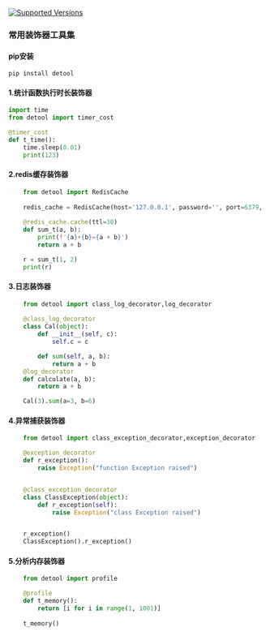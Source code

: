 [![Supported Versions](https://img.shields.io/pypi/pyversions/leek.svg)](https://pypi.org/project/leek)
### 常用装饰器工具集
                  
#### pip安装
```shell
pip install detool
```

#### 1.统计函数执行时长装饰器
```python
import time
from detool import timer_cost

@timer_cost
def t_time():
    time.sleep(0.01)
    print(123)
```

#### 2.redis缓存装饰器
```python
    from detool import RedisCache
    
    redis_cache = RedisCache(host='127.0.0.1', password='', port=6379, db=0)
    
    @redis_cache.cache(ttl=30)
    def sum_t(a, b):
        print(f'{a}+{b}={a + b}')
        return a + b

    r = sum_t(1, 2)
    print(r)
```
#### 3.日志装饰器
```python
    from detool import class_log_decorator,log_decorator
    
    @class_log_decorator
    class Cal(object):
        def __init__(self, c):
            self.c = c

        def sum(self, a, b):
            return a + b
    @log_decorator
    def calculate(a, b):
        return a + b

    Cal(3).sum(a=3, b=6)
```

#### 4.异常捕获装饰器
```python
    from detool import class_exception_decorator,exception_decorator

    @exception_decorator
    def r_exception():
        raise Exception("function Exception raised")


    @class_exception_decorator
    class ClassException(object):
        def r_exception(self):
            raise Exception("class Exception raised")


    r_exception()
    ClassException().r_exception()
```

#### 5.分析内存装饰器
```python
    from detool import profile

    @profile
    def t_memory():
        return [i for i in range(1, 1001)]
    
    t_memory()
```
